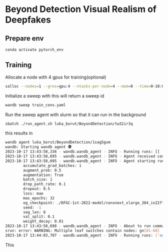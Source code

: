 # Beyond Detection Visual Realism of Deepfakes


## Prepare env
```conda activate pytorch_env```

## Training
Allocate a node with 4 gpus for training(optional)

``` bash
salloc --nodes=1 --gres=gpu:4 --ntasks-per-node=4 --mem=0 --time=0-10:00:00 --cpus-per-task=12 --job-name=Interactive_GPU2 --partition=gpu
```

Initialize a sweep with this will return a sweep id
``` bash
wandb sweep train_conv.yaml
```

Run the sweep agent with slurm so that it can run in the background
``` bash
sbatch ./run_agent.sh luka_borut/BeyondDetection/tw32ir3q
```

this results in 
``` bash
wandb agent luka_borut/BeyondDetection/1sag5gvm
wandb: Starting wandb agent 🕵️
2023-10-17 13:43:58,336 - wandb.wandb_agent - INFO - Running runs: []
2023-10-17 13:43:58,695 - wandb.wandb_agent - INFO - Agent received command: run
2023-10-17 13:43:58,695 - wandb.wandb_agent - INFO - Agent starting run with config:
        accumulate_grad_batches: 1
        augment_prob: 0.5
        augmentation: True
        batch_size: 1
        drop_path_rate: 0.1
        dropout: 0.5
        loss: mae
        max_epochs: 32
        og_checkpoint: ./DFGC-1st-2022-model/convnext_xlarge_384_in22ft1k_30.pth
        seed: -1
        seq_len: 8
        val_split: 0.1
        weight_decay: 0.01
2023-10-17 13:43:58,698 - wandb.wandb_agent - INFO - About to run command: /usr/bin/env srun --nodes=1 --cpus-per-task=12 --gpus=4 "-p gpu" --ntasks-per-node=4 --exclusive python3 train_convnext_images.py --accumulate_grad_batches=1 --augment_prob=0.5 --augmentation=True --batch_size=1 --drop_path_rate=0.1 --dropout=0.5 --loss=mae --max_epochs=32 --og_checkpoint=./DFGC-1st-2022-model/convnext_xlarge_384_in22ft1k_30.pth --seed=-1 --seq_len=8 --val_split=0.1 --weight_decay=0.01 --devices 0 1 2 3
srun: error: WARNING: Multiple leaf switches contain nodes: gn[01-60]
2023-10-17 13:44:03,707 - wandb.wandb_agent - INFO - Running runs: ['odogtmgc']

```

This 
